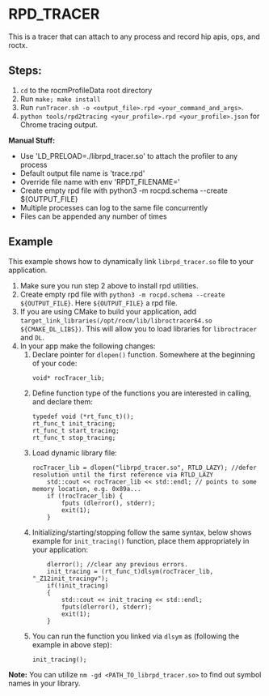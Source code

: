 # RPD_TRACER

This is a tracer that can attach to any process and record hip apis, ops, and roctx.


## Steps:
1) `cd` to the rocmProfileData root directory
2) Run `make; make install`
3) Run `runTracer.sh -o <output_file>.rpd <your_command_and_args>`.
4) `python tools/rpd2tracing <your_profile>.rpd <your_profile>.json` for Chrome tracing output.


<b>Manual Stuff:</b>
 - Use 'LD_PRELOAD=./librpd_tracer.so' to attach the profiler to any process
 - Default output file name is 'trace.rpd'
 - Override file name with env 'RPDT_FILENAME='
 - Create empty rpd file with python3 -m rocpd.schema --create ${OUTPUT_FILE}
 - Multiple processes can log to the same file concurrently
 - Files can be appended any number of times

 ## Example
 This example shows how to dynamically link `librpd_tracer.so` file to your application.

1) Make sure you run step 2 above to install rpd utilities.
2) Create empty rpd file with `python3 -m rocpd.schema --create ${OUTPUT_FILE}`. Here `${OUTPUT_FILE}` a rpd file.
3) If you are using CMake to build your application, add `target_link_libraries(/opt/rocm/lib/libroctracer64.so ${CMAKE_DL_LIBS})`. This will allow you to load libraries for `libroctracer` and `DL`.
4) In your app make the following changes:
    1) Declare pointer for `dlopen()` function. Somewhere at the beginning of your code:
        ```
        void* rocTracer_lib;
        ```
    2) Define function type of the functions you are interested in calling, and declare them:
        ```
        typedef void (*rt_func_t)();
        rt_func_t init_tracing;
        rt_func_t start_tracing;
        rt_func_t stop_tracing;
        ```
    3) Load dynamic library file:
        ```
        rocTracer_lib = dlopen("librpd_tracer.so", RTLD_LAZY); //defer resolution until the first reference via RTLD_LAZY
            std::cout << rocTracer_lib << std::endl; // points to some memory location, e.g. 0x89a...
            if (!rocTracer_lib) {
                fputs (dlerror(), stderr);
                exit(1);
            }
        ```
    4) Initializing/starting/stopping follow the same syntax, below shows example for `init_tracing()` function, place them appropriately in your application:
        ```
            dlerror(); //clear any previous errors.
            init_tracing = (rt_func_t)dlsym(rocTracer_lib, "_Z12init_tracingv"); 
            if(!init_tracing)
            {
                std::cout << init_tracing << std::endl;
                fputs(dlerror(), stderr);
                exit(1);
            }
        ```
    5) You can run the function you linked via `dlsym` as (following the example in above step):
        ```
        init_tracing();
        ```
<b>Note:</b> You can utilize `nm -gd <PATH_TO_librpd_tracer.so>` to find out symbol names in your library.
